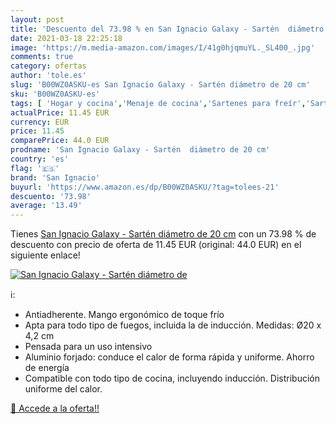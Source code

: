 ```yaml
---
layout: post
title: 'Descuento del 73.98 % en San Ignacio Galaxy - Sartén  diámetro de'
date: 2021-03-18 22:25:18
image: 'https://m.media-amazon.com/images/I/41g0hjqmuYL._SL400_.jpg'
comments: true
category: ofertas
author: 'tole.es'
slug: 'B00WZ0ASKU-es San Ignacio Galaxy - Sartén diámetro de 20 cm'
sku: 'B00WZ0ASKU-es'
tags: [ 'Hogar y cocina','Menaje de cocina','Sartenes para freír','Sartenes y ollas','galaxy','san ignacio', ]
actualPrice: 11.45 EUR
currency: EUR
price: 11.45
comparePrice: 44.0 EUR
prodname: 'San Ignacio Galaxy - Sartén  diámetro de 20 cm'
country: 'es'
flag: '🇪🇸'
brand: 'San Ignacio'
buyurl: 'https://www.amazon.es/dp/B00WZ0ASKU/?tag=tolees-21'
descuento: '73.98'
average: '13.49'
---
```


Tienes [San Ignacio Galaxy - Sartén  diámetro de 20 cm](https://www.amazon.es/dp/B00WZ0ASKU/?tag=tolees-21) con un 73.98 % de descuento con precio de oferta de 11.45 EUR (original: 44.0 EUR) en el siguiente enlace!

[![San Ignacio Galaxy - Sartén  diámetro de](https://m.media-amazon.com/images/I/41g0hjqmuYL._SL400_.jpg)](https://www.amazon.es/dp/B00WZ0ASKU/?tag=tolees-21)

ℹ️:

- Antiadherente. Mango ergonómico de toque frío
- Apta para todo tipo de fuegos, incluida la de inducción. Medidas: Ø20 x 4,2 cm
- Pensada para un uso intensivo
- Aluminio forjado: conduce el calor de forma rápida y uniforme. Ahorro de energía
- Compatible con todo tipo de cocina, incluyendo inducción. Distribución uniforme del calor.

[🛒 Accede a la oferta!!](https://www.amazon.es/dp/B00WZ0ASKU/?tag=tolees-21)
